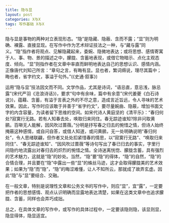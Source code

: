 ```yaml
---
title: 隐与显
layout: post
categories: X与X
tags: 写作基础 X与X
---
```


隐与显是事物的两种对立表现形态。“隐”是隐藏、隐蔽、含而不露；“显”则为明确、裸露、直接显现。在写作中作为艺术辩证技法之一种，与“藏与露”同义。“隐”指作者将观点、见解隐藏起来，委婉、隐微地表达；或将思想、感情寄寓于人、事、物、景的描述之中，朦胧、含蓄地表现，或借它物暗示、点化主观态度、倾向。“显”则指作者在文章中率直而鲜明地表达自己的思想认识、感情内涵。正像唐代刘知己所言：“章句之言，有晦有显。显也者，繁词缛说，理尽其篇中；晦也者，省字约文，事溢于句外。”(《史通·叙事》)

运用“隐与显”技法因文而不同。文学作品，尤其是诗词，“语忌直，意忌浅，脉忌露”(宋代严羽《沧浪诗话》)，要求“句中有余味，篇中有余意”(宋代姜夔《白石诗说》)，蕴藉、含蓄，有溢于言表之外的不尽之意，造成言近旨远，令人寻味的艺术效果。因此，写作时应该敢于并善于“省字约文”，要尽量婉曲、隐蔽，增加书面文字的内含容量，为读者留下思维的空间。如宋代诗人黄庭坚的《清平乐》：“春归何处?寂寞行无路。若有人知春去处，唤取归来同住。春无踪迹谁知?除非问取黄鹂。百啭无人能解，因风吹过蔷薇。”分明是抒写春之归去的惋惜之情，但诗人始终掩蔽这种感情，或自问自答，或借人知道，或问黄鹂，无一处明确说明“春归何处”，令人思绪联翩，但作者又处处扣紧惜春的情思，以“寂寞行无路”、“唤取归来同住”、“春无踪迹谁知”、“因风吹过蔷薇”等诗句写出了春已归去的事实，字里行间隐约地流露出对春归去的炽烈的惋惜之情。全诗迷离恍惚、朦胧含蓄，具有强烈的艺术魅力，这就是“隐”的妙处。当然，“隐”要“隐”的得体，“隐”的自然，“隐”的合情合理，并且要在“隐”中露出一些“显”的蛛丝马迹，这才会取得朦胧美的艺术效果；如果为“隐”而“隐”，“隐”的晦涩难懂，让人不知所云，那就成了故弄玄虚。因此“隐”与“显”要结合、交融。

在一般文章，特别是说理性文章和公务文书的写作中，则应“显”，宜“露”，一定要把作者的思想感情、观点认识明确而显露地表达清楚，如果在这类文章中也追求朦胧、含蓄，同样也会弄巧成拙。

总之，在具体文章的写作中，或写作的具体过程中，一定要该隐则隐，该显则显，隐显得体，隐显适宜。 